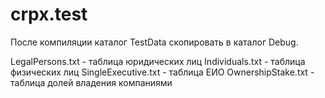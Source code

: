 # crpx.test

После компиляции каталог TestData скопировать в каталог Debug.

LegalPersons.txt - таблица юридических лиц
Individuals.txt - таблица физических лиц
SingleExecutive.txt - таблица ЕИО
OwnershipStake.txt - таблица долей владения компаниями
